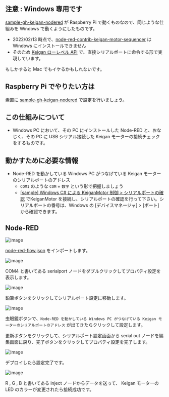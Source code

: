 ## 注意 : Windows 専用です

[sample-gh-keigan-nodered](../sample-gh-keigan-nodered/README.md) が Raspberry Pi で動くものなので、同じような仕組みを Windows で動くようにしたものです。

- 2022/02/13 時点で、[node-red-contrib-keigan-motor-sequencer](https://flows.nodered.org/node/node-red-contrib-keigan-motor-sequencer) は Windows にインストールできません
- そのため [Keigan ローレベル API](https://docs.keigan-motor.com/software_dev/lowapis/lowlevel_api_summary) で、直接シリアルポートに命令する形で実現しています。

もしかすると Mac でもイケるかもしれないです。

## Raspberry Pi でやりたい方は

素直に [sample-gh-keigan-nodered](../sample-gh-keigan-nodered/README.md) で設定を行いましょう。

## この仕組みについて

- Windows PC において、その PC にインストールした Node-RED と、おなじく、その PC に USB シリアル接続した Keigan モーターの接続チェックをするものです。

## 動かすために必要な情報

- Node-RED を動かしている Windows PC がつなげている Keigan モーターのシリアルポートのアドレス
  - `COM1` のような `COM` + `数字` という形で把握しましょう
  - [[sample] Windows C# による KeiganMotor 制御 > シリアルポートの確認](https://docs.keigan-motor.com/software_dev/windows-c/windows-c-sharp-net#i-3) でKeiganMotor を接続し、シリアルポートの確認を行って下さい。シリアルポートの番号は、Windows の [デバイスマネージャ] > [ポート] から確認できます。

## Node-RED

![image](https://i.gyazo.com/1bcb031e65634e9755d8d2e41201852c.png)

[node-red-flow.json](node-red-flow.json) をインポートします。

![image](https://i.gyazo.com/18ed6fd8dd0245c0d57c8e20d799d78d.png)

COM4 と書いてある serialport ノードをダブルクリックしてプロパティ設定を表示します。

![image](https://i.gyazo.com/44788ed5f4d2e9185e14448b3ce8a9a1.png)

鉛筆ボタンをクリックしてシリアルポート設定に移動します。

![image](https://i.gyazo.com/1324ebfb35b1dfb804ab780b0e217c4e.png)

虫眼鏡ボタンで、`Node-RED を動かしている Windows PC がつなげている Keigan モーターのシリアルポートのアドレス` が出てきたらクリックして設定します。

更新ボタンをクリックして、シリアルポート設定画面から serial out ノードを編集画面に戻り、完了ボタンをクリックしてプロパティ設定を完了します。

![image](https://i.gyazo.com/b98fa4abca71ee00245921b4f770d94b.png)

デプロイしたら設定完了です。

![image](https://i.gyazo.com/0406a02678f24d0405416e6247ec3bfd.png)

R , G , B と書いてある inject ノードからデータを送って、 Keigan モーターの LED のカラーが変更されたら接続成功です。